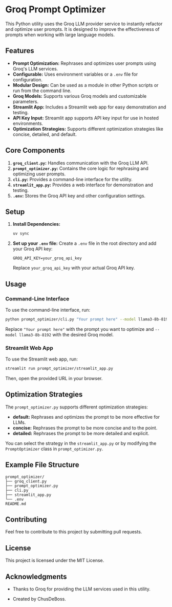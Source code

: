 # Groq Prompt Optimizer

This Python utility uses the Groq LLM provider service to instantly refactor and optimize user prompts. It is designed to improve the effectiveness of prompts when working with large language models.

## Features

- **Prompt Optimization:** Rephrases and optimizes user prompts using Groq's LLM services.
- **Configurable:** Uses environment variables or a `.env` file for configuration.
- **Modular Design:** Can be used as a module in other Python scripts or run from the command line.
- **Groq Models:** Supports various Groq models and customizable parameters.
- **Streamlit App:** Includes a Streamlit web app for easy demonstration and testing.
- **API Key Input:** Streamlit app supports API key input for use in hosted environments.
- **Optimization Strategies:** Supports different optimization strategies like concise, detailed, and default.

## Core Components

1.  **`groq_client.py`:** Handles communication with the Groq LLM API.
2.  **`prompt_optimizer.py`:** Contains the core logic for rephrasing and optimizing user prompts.
3.  **`cli.py`:** Provides a command-line interface for the utility.
4.  **`streamlit_app.py`:** Provides a web interface for demonstration and testing.
5.  **`.env`:** Stores the Groq API key and other configuration settings.

## Setup

1.  **Install Dependencies:**
    ```bash
    uv sync
    ```
2.  **Set up your `.env` file:**
    Create a `.env` file in the root directory and add your Groq API key:
    ```
    GROQ_API_KEY=your_groq_api_key
    ```
    Replace `your_groq_api_key` with your actual Groq API key.

## Usage

### Command-Line Interface

To use the command-line interface, run:

```bash
python prompt_optimizer/cli.py "Your prompt here" --model llama3-8b-8192
```

Replace `"Your prompt here"` with the prompt you want to optimize and `--model llama3-8b-8192` with the desired Groq model.

### Streamlit Web App

To use the Streamlit web app, run:

```bash
streamlit run prompt_optimizer/streamlit_app.py
```

Then, open the provided URL in your browser.

## Optimization Strategies

The `prompt_optimizer.py` supports different optimization strategies:

- **default:** Rephrases and optimizes the prompt to be more effective for LLMs.
- **concise:** Rephrases the prompt to be more concise and to the point.
- **detailed:** Rephrases the prompt to be more detailed and explicit.

You can select the strategy in the `streamlit_app.py` or by modifying the `PromptOptimizer` class in `prompt_optimizer.py`.

## Example File Structure

```
prompt_optimizer/
├── groq_client.py
├── prompt_optimizer.py
├── cli.py
├── streamlit_app.py
└── .env
README.md
```

## Contributing

Feel free to contribute to this project by submitting pull requests.

## License

This project is licensed under the MIT License.

## Acknowledgments

- Thanks to Groq for providing the LLM services used in this utility.

- Created by ChusDeBoss.
